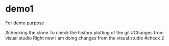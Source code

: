# demo1
For demo purpose

#checking the clone 
To check the history plotting of the git
 #Changes from visual studio
 Right now i am doing changes from the visual studio
 #check 2